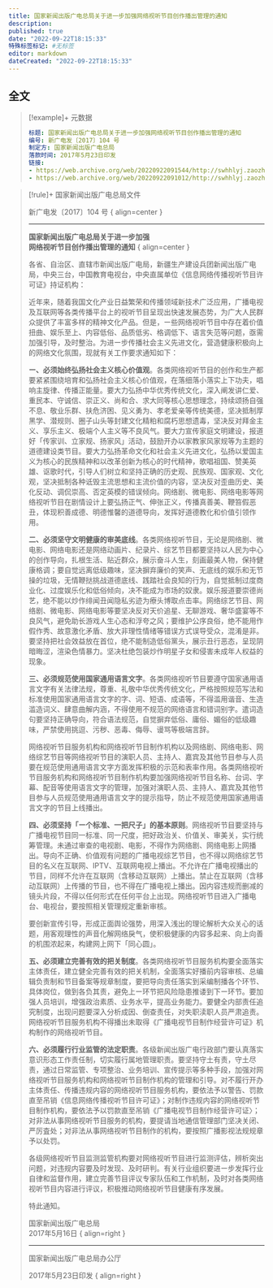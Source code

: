 ```yaml
---
title: 国家新闻出版广电总局关于进一步加强网络视听节目创作播出管理的通知
description:
published: true
date: "2022-09-22T18:15:33"
特殊标签标记: #无标签
editor: markdown
dateCreated: "2022-09-22T18:15:33"
---
```


## 全文

> [!example]+ 元数据
>
> ```yaml
> 标题: 国家新闻出版广电总局关于进一步加强网络视听节目创作播出管理的通知
> 编号: 新广电发〔2017〕104 号
> 制定方: 国家新闻出版广电总局
> 落款时间: 2017年5月23日印发
> 链接:
> - https://web.archive.org/web/20220922091544/http://swhhlyj.zaozhuang.gov.cn/xwzx/tzgg/201706/t20170605_145855.html
> - https://web.archive.org/web/20220922091012/http://swhhlyj.zaozhuang.gov.cn/xwzx/tzgg/201706/P020190529596532684652.rar
> ```

> [!rule]+ 国家新闻出版广电总局文件
>
> 新广电发〔2017〕104 号
> { align=center }
>
> ---
>
> **国家新闻出版广电总局关于进一步加强**<br>
> **网络视听节目创作播出管理的通知**
> { align=center }
>
> 各省、自治区、直辖市新闻出版广电局，新疆生产建设兵团新闻出版广电局，中央三台，中国教育电视台，中央直属单位《信息网络传播视听节目许可证》持证机构：
>
> 近年来，随着我国文化产业日益繁荣和传播领域新技术广泛应用，广播电视及互联网等各类传播平台上的视听节目呈现出快速发展态势，为广大人民群众提供了丰富多样的精神文化产品。但是，ー些网络视听节目中存在着价值扭曲、娱乐至上、内容低俗、品质低劣、格调低下、语言失范等问题，亟需加强引导，及时整治。为进ー步传播社会主义先进文化，营造健康积极向上的网络文化氛围，现就有关工作要求通知如下：
>
> **ー、必须始终弘扬社会主义核心价值观**。各类网络视听节目的创作和生产都要紧紧围绕培育和弘扬社会主义核心价值观，在落细落小落实上下功夫，唱响主旋律、传播正能量。要大力弘扬中华优秀传统文化，深入阐发讲仁爱、重民本、守诚信、崇正义、尚和合、求大同等核心思想理念，持续颂扬自强不息、敬业乐群、扶危济困、见义勇为、孝老爱亲等传统美德，坚决抵制厚黑学、潜规则、圈子山头等封建文化精粕和腐朽思想遗毒，坚决反对拜金主义、享乐主义、极端个人主义等不良风气。要大力宣传家庭文明建设，报道好「传家训、立家规、扬家风」活动，鼓励开办以家教家风家规等为主题的道德建设类节目。要大力弘扬革命文化和社会主义先进文化，弘扬以爱国主义为核心的民族精神和以改革创新为核心的时代精神，歌唱祖国、赞美英雄、讴歌时代，引导人们树立和坚持正确的历史观、民族观、国家观、文化观，坚决抵制各种诋毁主流思想和主流价值的内容，坚决反对歪曲历史、美化反动、调侃崇高、否定英模的错误倾向。网络剧、微电影、网络电影等网络视听节目在剧情设计上要弘扬正气、伸张正义，传播真善美、鞭笞假恶丑，体现积善成德、明德惟馨的道德导向，发挥好道德教化和价值引领作用。
>
> **二、必须坚守文明健康的审美底线**。各类网络视听节目，无论是网络剧、微电影、网络电影还是网络动画片、纪录片、综艺节目都要坚持以人民为中心的创作导向，扎根生活、贴近群众，展示奋斗人生，刻画最美人物，保持健康格调；要自觉远离低级趣味，坚决摒弃廉价的笑声、无底线的娱乐和无节操的垃圾，无情鞭挞挑战道德底线、践踏社会良知的行为，自觉抵制过度商业化、过度娱乐化和低俗倾向，决不能成为市场的奴隶。娱乐报道要崇德尚艺，绝不能以炒作绯闻丑闻隐私劣迹为療头博取点击率。网络综艺节目、网络剧、微电影、网络电影等要坚决反对天价追星、无聊游戏、奢华盛宴等不良风气，避免助长游戏人生心态和浮夸之风；要维护公序良俗，绝不能用作假作秀、故意激化矛盾、放大非理性情绪等错误方式误导受众，混淆是非。要坚持把社会效益放在首位，绝不能制造低俗黨头，展示丑行恶态，呈现阴暗晦涩，渲染色情暴力。坚决杜绝包装炒作明星子女和侵害未成年人权益的现象。
>
> **三、必须规范使用国家通用语言文字**。各类网络视听节目要遵守国家通用语言文字有关法律法规，尊重、礼敬中华优秀传统文化，严格按照规范写法和标准使用国家通用语言文字的字、词、短语、成语等，不得滥用谐音、生造滥造词义、肆意曲解内涵，不得使用不规范的网络语言和错词别字。遣词造句要坚持正确导向，符合语法规范，自觉摒弃低俗、庸俗、媚俗的低级趣味，严禁使用挑逗、污秽、恶毒、侮辱、谩骂等极端言辞。
>
> 网络视听节目服务机构和网络视听节目制作机构以及网络剧、网络电影、网络综艺节目等网络视听节目的演职人员、主持人、嘉宾及其他节目参与人员要在规范使用通用语言文字方面发挥积极的示范和表率作用。各类网络视听节目服务机构和网络视听节目制作机构要加强网络视听节目名称、台词、字幕、配音等使用语言文字的管理，加强对演职人员、主持人、嘉宾及其他节目参与人员规范使用通用语言文字的提示指导，防止不规范使用国家通用语言文字的节目上线播出。
>
> **四、必须坚持「ー个标准、一把尺子」的基本原则**。网络视听节目要坚持与广播电视节目同一标准、同一尺度，把好政治关、价值关、审美关，实行统筹管理。未通过审查的电视剧、电影，不得作为网络剧、网络电影上网播出。导向不正确、价值观有问题的广播电视综艺节目，也不得以网络综艺节目的名义在互联网、IPTV、互联网电视上播出。不允许在广播电视播出的节目，同样不允许在互联网（含移动互联网）上播出。禁止在互联网（含移动互联网）上传播的节目，也不得在广播电视上播出。因内容违规而删减的镜头片段，不得以任何形式在任何平台上出现。网络视听节目进入广播电台、电视台，要按照相关管理规定重新审核。
>
> 要创新宣传引导，形成正面舆论强势，用深入浅出的理论解析大众关心的话题，用客观理性的声音化解网络戾气，使积极健康的内容多起来、向上向善的机围浓起来，构建网上网下「同心圆」。
>
> **五、必须建立完善有效的把关制度**。各类网络视听节目服务机构要全面落实主体责任，建立健全完善有效的把关机制，全面落实好播前内容审核、总编辑负责制和节目备案等规章制度，要把导向责任落实到采编制播各个环节、具体岗位，做到各负其责，避免上ー环节把风险隐患推诿到下ー环节。要加强人员培训，增强政治素质、业务水平，提高业务能力。要健全内部责任追究制度，出现问题要深入分析成因、倒查责任，对失职渎职人员严肃追责。网络视听节目服务机构不得播出未取得《广播电视节目制作经营许可证》机构制作的网络视听节目。
>
> **六、必须履行行业监管的法定职责**。各级新闻出版广电行政部门要认真落实意识形态工作责任制，切实履行属地管理职责。要坚持守土有责，守土尽责，通过日常监管、专项整治、业务培训、宣传提示等多种手段，加强对网络视听节目服务机构和网络视听节目制作机构的管理和引导。对不履行开办主体责任、传播违规内容的网络视听节目服务机构，要依法予以警告、罚款直至吊销《信息网络传播视听节目许可证》；对制作违规内容的网络视听节目制作机构，要依法予以罚款直至吊销《广播电视节目制作经营许可证〉；对非法从事网络视听节目服务的机构，要提请当地通信管理部门坚决关闭、严厉査处；对非法从事网络视听节目制作的机构，要按照广播影视法规规章予以处罚。
>
> 各级网络视听节目监测监管机构要对网络视听节目进行监测评估，辨析突出问题，对违规内容要及时发现、及时研判。有关行业组织要进ー步发挥行业自律和监督作用，建立完善节目评议专家队伍和工作机制，及时对各类网络视听节目内容进行评议，积极推动网络视听节目健康有序发展。
>
> 特此通知。
>
> 国家新闻出版广电总局<br>
> 2017年5月16日
> { align=right }
>
> ---
>
> 国家新闻出版广电总局办公厅
>
> 2017年5月23日印发
> { align=right }
